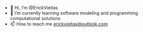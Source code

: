 - 👋 Hi, I’m @ErickVieitas
- 🌱 I’m currently learning software modeling and programming computational solutions
- 📫 How to reach me erickvieitas@outlook.com

<!---
ErickVieitas/ErickVieitas is a ✨ special ✨ repository because its `README.md` (this file) appears on your GitHub profile.
You can click the Preview link to take a look at your changes.
--->
